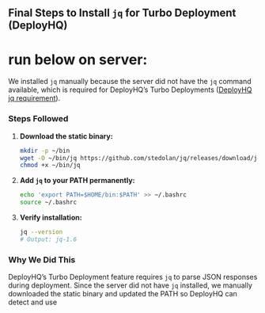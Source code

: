 ## Final Steps to Install `jq` for Turbo Deployment (DeployHQ)


# run below on server:

We installed `jq` manually because the server did not have the `jq` command available, which is required for DeployHQ’s Turbo Deployments ([DeployHQ jq requirement](https://www.deployhq.com/support/deployments/turbo-deployments)).

### Steps Followed

1. **Download the static binary:**
   ```bash
   mkdir -p ~/bin
   wget -O ~/bin/jq https://github.com/stedolan/jq/releases/download/jq-1.6/jq-linux64
   chmod +x ~/bin/jq
   ```

2. **Add `jq` to your PATH permanently:**
   ```bash
   echo 'export PATH=$HOME/bin:$PATH' >> ~/.bashrc
   source ~/.bashrc
   ```

3. **Verify installation:**
   ```bash
   jq --version
   # Output: jq-1.6
   ```

### Why We Did This

DeployHQ’s Turbo Deployment feature requires `jq` to parse JSON responses during deployment. Since the server did not have `jq` installed, we manually downloaded the static binary and updated the PATH so DeployHQ can detect and use
